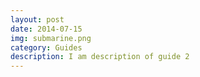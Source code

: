 ```yaml
---
layout: post
date: 2014-07-15
img: submarine.png
category: Guides
description: I am description of guide 2
---
```

